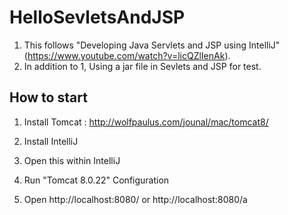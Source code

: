 # HelloSevletsAndJSP

1. This follows "Developing Java Servlets and JSP using IntelliJ" (https://www.youtube.com/watch?v=licQZlIenAk).
2. In addition to 1, Using a jar file in Sevlets and JSP for test.

## How to start
1. Install Tomcat : http://wolfpaulus.com/jounal/mac/tomcat8/

2. Install IntelliJ

3. Open this within IntelliJ

4. Run "Tomcat 8.0.22" Configuration

5. Open http://localhost:8080/ or http://localhost:8080/a
